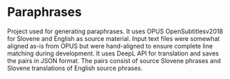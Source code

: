 # Paraphrases

Project used for generating paraphrases. It uses OPUS OpenSubtitlesv2018 for Slovene and English as source material. 
Input text files were somewhat aligned as-is from OPUS but were hand-aligned to ensure complete line matching during development. 
It uses DeepL API for translation and saves the pairs in JSON format. The pairs consist of source Slovene phrases and Slovene translations of English source phrases.
